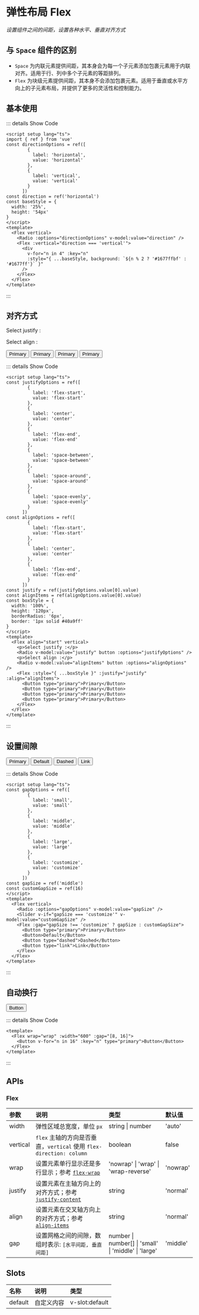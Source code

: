 # 弹性布局 Flex

<GlobalElement />

*设置组件之间的间距，设置各种水平、垂直对齐方式*

## 与 `Space` 组件的区别

- `Space` 为内联元素提供间距，其本身会为每一个子元素添加包裹元素用于内联对齐。适用于行、列中多个子元素的等距排列。
- `Flex` 为块级元素提供间距，其本身不会添加包裹元素。适用于垂直或水平方向上的子元素布局，并提供了更多的灵活性和控制能力。

<script setup lang="ts">
import { ref } from 'vue'
const directionOptions = ref([
        {
          label: 'horizontal',
          value: 'horizontal'
        },
        {
          label: 'vertical',
          value: 'vertical'
        }
      ])
const direction = ref('horizontal')
const baseStyle = {
  width: '25%',
  height: '54px'
}
const justifyOptions = ref([
        {
          label: 'flex-start',
          value: 'flex-start'
        },
        {
          label: 'center',
          value: 'center'
        },
        {
          label: 'flex-end',
          value: 'flex-end'
        },
        {
          label: 'space-between',
          value: 'space-between'
        },
        {
          label: 'space-around',
          value: 'space-around'
        },
        {
          label: 'space-evenly',
          value: 'space-evenly'
        }
      ])
const alignOptions = ref([
        {
          label: 'flex-start',
          value: 'flex-start'
        },
        {
          label: 'center',
          value: 'center'
        },
        {
          label: 'flex-end',
          value: 'flex-end'
        }
      ])
const justify = ref(justifyOptions.value[0].value)
const alignItems = ref(alignOptions.value[0].value)
const boxStyle = {
  width: '100%',
  height: '120px',
  borderRadius: '6px',
  border: '1px solid #40a9ff'
}
const gapOptions = ref([
        {
          label: 'small',
          value: 'small'
        },
        {
          label: 'middle',
          value: 'middle'
        },
        {
          label: 'large',
          value: 'large'
        },
        {
          label: 'customize',
          value: 'customize'
        }
      ])
const gapSize = ref('middle')
const customGapSize = ref(16)
</script>

## 基本使用

<Flex vertical>
  <Radio :options="directionOptions" v-model:value="direction" />
  <Flex :vertical="direction === 'vertical'">
    <div
      v-for="n in 4" :key="n"
      :style="{ ...baseStyle, background: `${n % 2 ? '#1677ffbf' : '#1677ff'}` }"
    />
  </Flex>
</Flex>

::: details Show Code

```vue
<script setup lang="ts">
import { ref } from 'vue'
const directionOptions = ref([
        {
          label: 'horizontal',
          value: 'horizontal'
        },
        {
          label: 'vertical',
          value: 'vertical'
        }
      ])
const direction = ref('horizontal')
const baseStyle = {
  width: '25%',
  height: '54px'
}
</script>
<template>
  <Flex vertical>
    <Radio :options="directionOptions" v-model:value="direction" />
    <Flex :vertical="direction === 'vertical'">
      <div
        v-for="n in 4" :key="n"
        :style="{ ...baseStyle, background: `${n % 2 ? '#1677ffbf' : '#1677ff'}` }"
      />
    </Flex>
  </Flex>
</template>
```

:::

## 对齐方式

<Flex align="start" vertical>
  <p>Select justify :</p>
  <Radio v-model:value="justify" button :options="justifyOptions" />
  <p>Select align :</p>
  <Radio v-model:value="alignItems" button :options="alignOptions" />
  <Flex :style="{ ...boxStyle }" :justify="justify" :align="alignItems">
    <Button type="primary">Primary</Button>
    <Button type="primary">Primary</Button>
    <Button type="primary">Primary</Button>
    <Button type="primary">Primary</Button>
  </Flex>
</Flex>

::: details Show Code

```vue
<script setup lang="ts">
const justifyOptions = ref([
        {
          label: 'flex-start',
          value: 'flex-start'
        },
        {
          label: 'center',
          value: 'center'
        },
        {
          label: 'flex-end',
          value: 'flex-end'
        },
        {
          label: 'space-between',
          value: 'space-between'
        },
        {
          label: 'space-around',
          value: 'space-around'
        },
        {
          label: 'space-evenly',
          value: 'space-evenly'
        }
      ])
const alignOptions = ref([
        {
          label: 'flex-start',
          value: 'flex-start'
        },
        {
          label: 'center',
          value: 'center'
        },
        {
          label: 'flex-end',
          value: 'flex-end'
        }
      ])
const justify = ref(justifyOptions.value[0].value)
const alignItems = ref(alignOptions.value[0].value)
const boxStyle = {
  width: '100%',
  height: '120px',
  borderRadius: '6px',
  border: '1px solid #40a9ff'
}
</script>
<template>
  <Flex align="start" vertical>
    <p>Select justify :</p>
    <Radio v-model:value="justify" button :options="justifyOptions" />
    <p>Select align :</p>
    <Radio v-model:value="alignItems" button :options="alignOptions" />
    <Flex :style="{ ...boxStyle }" :justify="justify" :align="alignItems">
      <Button type="primary">Primary</Button>
      <Button type="primary">Primary</Button>
      <Button type="primary">Primary</Button>
      <Button type="primary">Primary</Button>
    </Flex>
  </Flex>
</template>
```

:::

## 设置间隙

<Flex vertical>
  <Radio :options="gapOptions" v-model:value="gapSize" />
  <Slider v-if="gapSize === 'customize'" v-model:value="customGapSize" />
  <Flex :gap="gapSize !== 'customize' ? gapSize : customGapSize">
    <Button type="primary">Primary</Button>
    <Button>Default</Button>
    <Button type="dashed">Dashed</Button>
    <Button type="link">Link</Button>
  </Flex>
</Flex>

::: details Show Code

```vue
<script setup lang="ts">
const gapOptions = ref([
        {
          label: 'small',
          value: 'small'
        },
        {
          label: 'middle',
          value: 'middle'
        },
        {
          label: 'large',
          value: 'large'
        },
        {
          label: 'customize',
          value: 'customize'
        }
      ])
const gapSize = ref('middle')
const customGapSize = ref(16)
</script>
<template>
  <Flex vertical>
    <Radio :options="gapOptions" v-model:value="gapSize" />
    <Slider v-if="gapSize === 'customize'" v-model:value="customGapSize" />
    <Flex :gap="gapSize !== 'customize' ? gapSize : customGapSize">
      <Button type="primary">Primary</Button>
      <Button>Default</Button>
      <Button type="dashed">Dashed</Button>
      <Button type="link">Link</Button>
    </Flex>
  </Flex>
</template>
```

:::

## 自动换行

<Flex wrap="wrap" :width="600" :gap="[8, 16]">
  <Button v-for="n in 16" :key="n" type="primary">Button</Button>
</Flex>
<br/>

::: details Show Code

```vue
<template>
  <Flex wrap="wrap" :width="600" :gap="[8, 16]">
    <Button v-for="n in 16" :key="n" type="primary">Button</Button>
  </Flex>
</template>
```

:::

## APIs

### Flex

参数 | 说明 | 类型 | 默认值
:-- | :-- | :-- | :--
width | 弹性区域总宽度，单位 `px` | string &#124; number | 'auto'
vertical | `flex` 主轴的方向是否垂直，`vertical` 使用 `flex-direction: column` | boolean | false
wrap | 设置元素单行显示还是多行显示；参考 [`flex-wrap`](https://developer.mozilla.org/zh-CN/docs/Web/CSS/flex-wrap) | 'nowrap' &#124; 'wrap' &#124; 'wrap-reverse' | 'nowrap'
justify | 设置元素在主轴方向上的对齐方式；参考 [`justify-content`](https://developer.mozilla.org/zh-CN/docs/Web/CSS/justify-content) | string | 'normal'
align | 设置元素在交叉轴方向上的对齐方式；参考 [`align-items`](https://developer.mozilla.org/zh-CN/docs/Web/CSS/align-items) | string | 'normal'
gap | 设置网格之间的间隙，数组时表示: `[水平间距, 垂直间距]` | number &#124; number[] &#124; 'small' &#124; 'middle' &#124; 'large' | 'middle'

## Slots

名称 | 说明 | 类型
:-- | :-- | :--
default | 自定义内容 | v-slot:default
